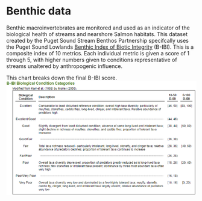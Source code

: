 # Benthic data

Benthic macroinvertebrates are monitored and used as an indicator of the biological health of streams and nearshore Salmon habitats. This dataset created by the Puget Sound Stream Benthos Partnership specifcally uses the Puget Sound Lowlands [Benthic Index of Biotic Integrity](https://pugetsoundstreambenthos.org/About-BIBI.aspx) (B-IBI). This is a composite index of 10 metrics. Each individual metric is given a score of 1 through 5, with higher numbers given to conditions representative of streams unaltered by anthropogenic influence.

This chart breaks down the final B-IBI score.
\
![B-IBI Score Chart](b-ibi_chart.png)
